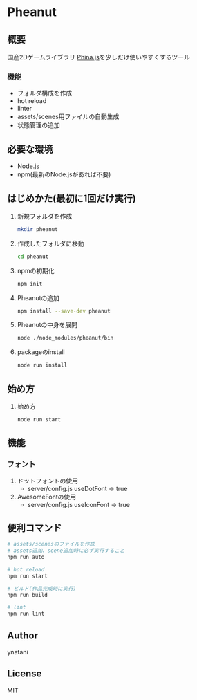 # Pheanut

## 概要
国産2Dゲームライブラリ [Phina.js](https://phinajs.com/)を少しだけ使いやすくするツール

### 機能
- フォルダ構成を作成
- hot reload
- linter
- assets/scenes用ファイルの自動生成
- 状態管理の追加

## 必要な環境
- Node.js
- npm(最新のNode.jsがあれば不要)

## はじめかた(最初に1回だけ実行)

1. 新規フォルダを作成
   ```bash
   mkdir pheanut
   ```
1. 作成したフォルダに移動
   ```bash
   cd pheanut
   ```
1. npmの初期化
   ```bash
   npm init
   ```
1. Pheanutの追加
   ```bash
   npm install --save-dev pheanut
   ```
1. Pheanutの中身を展開
   ```bash
   node ./node_modules/pheanut/bin
   ```
1. packageのinstall
   ```bash
   node run install
   ```

## 始め方
1. 始め方
   ```bash
   node run start
   ```

## 機能
### フォント
1. ドットフォントの使用
   - server/config.js useDotFont -> true
1. AwesomeFontの使用
   - server/config.js useIconFont -> true

## 便利コマンド
```bash
# assets/scenesのファイルを作成
# assets追加、scene追加時に必ず実行すること
npm run auto
```

```bash
# hot reload
npm run start
```

```bash
# ビルド(作品完成時に実行)
npm run build
```

```bash
# lint
npm run lint
```

## Author
ynatani

## License
MIT
